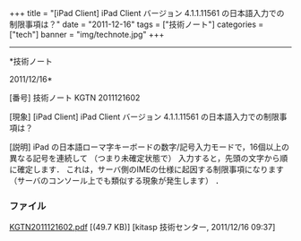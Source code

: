 ﻿+++
title = "[iPad Client] iPad Client バージョン 4.1.1.11561 の日本語入力での制限事項は？"
date = "2011-12-16"
tags = ["技術ノート"]
categories = ["tech"]
banner = "img/technote.jpg"
+++

-----------------------------------------------------------------------------------------------------------------------------

*技術ノート

2011/12/16*


[番号]
技術ノート KGTN 2011121602

[現象]
[iPad Client] iPad Client バージョン 4.1.1.11561
の日本語入力での制限事項は？

[説明]
iPad
の日本語ローマ字キーボードの数字/記号入力モードで，16個以上の異なる記号を連続して
（つまり未確定状態で） 入力すると，先頭の文字から順に確定します．
これは，サーバ側のIMEの仕様に起因する制限事項になります
（サーバのコンソール上でも類似する現象が発生します） ．


### ファイル

 
 


[KGTN2011121602.pdf](http://techreport.kitasp.net/attachments/download/758/KGTN2011121602.pdf)
 [(49.7 KB)] [kitasp 技術センター, 2011/12/16
09:37]


 


 

